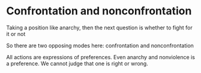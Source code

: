 # Confrontation and nonconfrontation

Taking a position like anarchy, then the next question is whether to fight for it or not

So there are two opposing modes here: confrontation and nonconfrontation

All actions are expressions of preferences. Even anarchy and nonviolence is a preference. We cannot judge that one is right or wrong.

